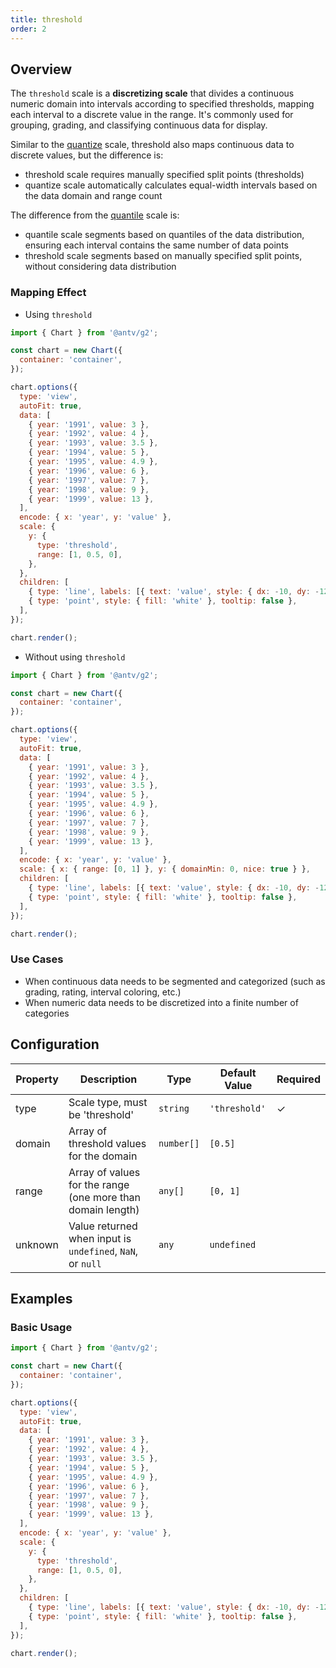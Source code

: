 ```yaml
---
title: threshold
order: 2
---
```


## Overview

The `threshold` scale is a **discretizing scale** that divides a continuous numeric domain into intervals according to specified thresholds, mapping each interval to a discrete value in the range. It's commonly used for grouping, grading, and classifying continuous data for display.

Similar to the [quantize](/en/manual/core/scale/quantize) scale, threshold also maps continuous data to discrete values, but the difference is:

- threshold scale requires manually specified split points (thresholds)
- quantize scale automatically calculates equal-width intervals based on the data domain and range count

The difference from the [quantile](/en/manual/core/scale/quantile) scale is:

- quantile scale segments based on quantiles of the data distribution, ensuring each interval contains the same number of data points
- threshold scale segments based on manually specified split points, without considering data distribution

### Mapping Effect

- Using `threshold`

```js | ob { inject: true }
import { Chart } from '@antv/g2';

const chart = new Chart({
  container: 'container',
});

chart.options({
  type: 'view',
  autoFit: true,
  data: [
    { year: '1991', value: 3 },
    { year: '1992', value: 4 },
    { year: '1993', value: 3.5 },
    { year: '1994', value: 5 },
    { year: '1995', value: 4.9 },
    { year: '1996', value: 6 },
    { year: '1997', value: 7 },
    { year: '1998', value: 9 },
    { year: '1999', value: 13 },
  ],
  encode: { x: 'year', y: 'value' },
  scale: {
    y: {
      type: 'threshold',
      range: [1, 0.5, 0],
    },
  },
  children: [
    { type: 'line', labels: [{ text: 'value', style: { dx: -10, dy: -12 } }] },
    { type: 'point', style: { fill: 'white' }, tooltip: false },
  ],
});

chart.render();
```

- Without using `threshold`

```js | ob { inject: true }
import { Chart } from '@antv/g2';

const chart = new Chart({
  container: 'container',
});

chart.options({
  type: 'view',
  autoFit: true,
  data: [
    { year: '1991', value: 3 },
    { year: '1992', value: 4 },
    { year: '1993', value: 3.5 },
    { year: '1994', value: 5 },
    { year: '1995', value: 4.9 },
    { year: '1996', value: 6 },
    { year: '1997', value: 7 },
    { year: '1998', value: 9 },
    { year: '1999', value: 13 },
  ],
  encode: { x: 'year', y: 'value' },
  scale: { x: { range: [0, 1] }, y: { domainMin: 0, nice: true } },
  children: [
    { type: 'line', labels: [{ text: 'value', style: { dx: -10, dy: -12 } }] },
    { type: 'point', style: { fill: 'white' }, tooltip: false },
  ],
});

chart.render();
```

### Use Cases

- When continuous data needs to be segmented and categorized (such as grading, rating, interval coloring, etc.)
- When numeric data needs to be discretized into a finite number of categories

## Configuration

| Property | Description                                                 | Type       | Default Value | Required |
| -------- | ----------------------------------------------------------- | ---------- | ------------- | -------- |
| type     | Scale type, must be 'threshold'                             | `string`   | `'threshold'` | ✓        |
| domain   | Array of threshold values for the domain                    | `number[]` | `[0.5]`       |          |
| range    | Array of values for the range (one more than domain length) | `any[]`    | `[0, 1]`      |          |
| unknown  | Value returned when input is `undefined`, `NaN`, or `null`  | `any`      | `undefined`   |          |

## Examples

### Basic Usage

```js | ob { inject: true }
import { Chart } from '@antv/g2';

const chart = new Chart({
  container: 'container',
});

chart.options({
  type: 'view',
  autoFit: true,
  data: [
    { year: '1991', value: 3 },
    { year: '1992', value: 4 },
    { year: '1993', value: 3.5 },
    { year: '1994', value: 5 },
    { year: '1995', value: 4.9 },
    { year: '1996', value: 6 },
    { year: '1997', value: 7 },
    { year: '1998', value: 9 },
    { year: '1999', value: 13 },
  ],
  encode: { x: 'year', y: 'value' },
  scale: {
    y: {
      type: 'threshold',
      range: [1, 0.5, 0],
    },
  },
  children: [
    { type: 'line', labels: [{ text: 'value', style: { dx: -10, dy: -12 } }] },
    { type: 'point', style: { fill: 'white' }, tooltip: false },
  ],
});

chart.render();
```
